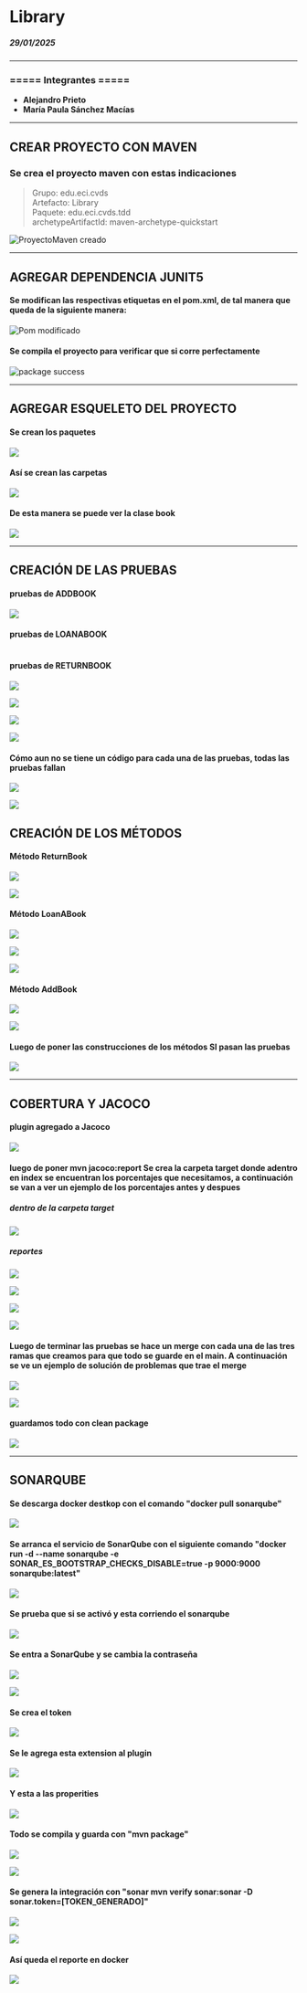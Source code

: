 # Library
##### 29/01/2025  

---

### ===== Integrantes =====  
- **Alejandro Prieto**  
- **María Paula Sánchez Macías**

---
## CREAR PROYECTO CON MAVEN
### Se crea el proyecto maven con estas indicaciones  
>Grupo: edu.eci.cvds   
Artefacto: Library   
Paquete: edu.eci.cvds.tdd   
archetypeArtifactId: maven-archetype-quickstart  

![ProyectoMaven creado](https://github.com/hakki17/Library/blob/main/img/1.%20proyMaven.png)

---  

## AGREGAR DEPENDENCIA JUNIT5  
#### Se modifican las respectivas etiquetas en el pom.xml, de tal manera que queda de la siguiente manera:

![Pom modificado](https://github.com/hakki17/Library/blob/main/img/1.%20proyMaven.png)

#### Se compila el proyecto para verificar que si corre perfectamente

![package success](https://github.com/hakki17/Library/blob/main/img/CLEAN%20PACKAGE.png)

---

## AGREGAR ESQUELETO DEL PROYECTO

#### Se crean los paquetes

![](https://github.com/hakki17/Library/blob/main/img/TREE.png)

#### Así se crean las carpetas

![](https://github.com/hakki17/Library/blob/main/img/CARPETAS.png)

#### De esta manera se puede ver la clase book

![](https://github.com/hakki17/Library/blob/main/img/CLASE%20BOOK.png)

---

## CREACIÓN DE LAS PRUEBAS

#### pruebas de ADDBOOK

![](https://github.com/hakki17/Library/blob/main/img/PRUEBAS%20ADDBOOK.png)

#### pruebas de LOANABOOK

![]()

#### pruebas de RETURNBOOK

![](https://github.com/hakki17/Library/blob/main/img/10pruebasReturnLoan.png)

![](https://github.com/hakki17/Library/blob/main/img/11pruebasReturnLoan.png)

![](https://github.com/hakki17/Library/blob/main/img/12pruebasReturnLoan.png)

![](https://github.com/hakki17/Library/blob/main/img/13pruebasReturnLoan.png)

#### Cómo aun no se tiene un código para cada una de las pruebas, todas las pruebas fallan

![](https://github.com/hakki17/Library/blob/main/img/14fallanPruebasReturnLoan.png)

![](https://github.com/hakki17/Library/blob/main/img/Fallar%20pruebas%20BookLoanIniciales.png)

## CREACIÓN DE LOS MÉTODOS

#### Método ReturnBook

![](https://github.com/hakki17/Library/blob/main/img/15MetodoReturnLoan.png)

![](https://github.com/hakki17/Library/blob/main/img/16metodoReturnLoan.png)

#### Método LoanABook

![](https://github.com/hakki17/Library/blob/main/img/loanabook1.png)

![](https://github.com/hakki17/Library/blob/main/img/loanabook2.png)

![](https://github.com/hakki17/Library/blob/main/img/loanabook3.png)

#### Método AddBook

![](https://github.com/hakki17/Library/blob/main/img/addbook1.png)

![](https://github.com/hakki17/Library/blob/main/img/addbook2.png)

#### Luego de poner las construcciones de los métodos SI pasan las pruebas

![](https://github.com/hakki17/Library/blob/main/img/17pasanPruebas.png)

---

## COBERTURA Y JACOCO

#### plugin agregado a Jacoco

![](https://github.com/hakki17/Library/blob/main/img/PLUGIN.png)

#### luego de poner mvn jacoco:report Se crea la carpeta target donde adentro en index se encuentran los porcentajes que necesitamos, a continuación se van a ver un ejemplo de los porcentajes antes y despues

##### dentro de la carpeta target

![](https://github.com/hakki17/Library/blob/main/img/GENERACION%20INDEX%20EN%20SITE.png)

##### reportes

![](https://github.com/hakki17/Library/blob/main/img/REPORTE%20html%20DE%20FALLAS%20ADDBOOK.png)

![](https://github.com/hakki17/Library/blob/main/img/LOABOOK%20REPORTE%20INICIAL.png)

![](https://github.com/hakki17/Library/blob/main/img/REPORTE%20ADDBOOK%20DESPUES%20DE%20PROGRMARA.png)

![](https://github.com/hakki17/Library/blob/main/img/LOANBOOK%20REPORTE%20FINAL.png)

#### Luego de terminar las pruebas se hace un merge con cada una de las tres ramas que creamos para que todo se guarde en el main. A continuación se ve un ejemplo de solución de problemas que trae el merge

![](https://github.com/hakki17/Library/blob/main/img/Manejo%20de%20conflictos%20al%20merge%20ADDBOOK.png)

![](https://github.com/hakki17/Library/blob/main/img/Manejo%20de%20conflictos%20al%20merge%20testAddbook.png)

#### guardamos todo con clean package

![](https://github.com/hakki17/Library/blob/main/img/CLEAN%20PACKAGE.png)

---

## SONARQUBE

#### Se descarga docker destkop con el comando "docker pull sonarqube"

![](https://github.com/hakki17/Library/blob/main/img/18Dockerpullsonarqube.png)

#### Se arranca el servicio de SonarQube con el siguiente comando "docker run -d --name sonarqube -e SONAR_ES_BOOTSTRAP_CHECKS_DISABLE=true -p 9000:9000 sonarqube:latest"

![](https://github.com/hakki17/Library/blob/main/img/19docker2.png)

#### Se prueba que si se activó y esta corriendo el sonarqube

![](https://github.com/hakki17/Library/blob/main/img/21sonarqube%20funciona.png)

#### Se entra a SonarQube y se cambia la contraseña

![](https://github.com/hakki17/Library/blob/main/img/22sonar.png)

![](https://github.com/hakki17/Library/blob/main/img/23sonar.png)

#### Se crea el token

![](https://github.com/hakki17/Library/blob/main/img/24sonarToken.png)

#### Se le agrega esta extension al plugin

![](https://github.com/hakki17/Library/blob/main/img/25pluginsonar.png)

#### Y esta a las properities

![](https://github.com/hakki17/Library/blob/main/img/26sonarprpeties.png)

#### Todo se compila y guarda con "mvn package"

![](https://github.com/hakki17/Library/blob/main/img/27mvnpackage.png)

![](https://github.com/hakki17/Library/blob/main/img/28package.png)

#### Se genera la integración con "sonar mvn verify sonar:sonar -D sonar.token=[TOKEN_GENERADO]"

![](https://github.com/hakki17/Library/blob/main/img/29.png)

![](https://github.com/hakki17/Library/blob/main/img/30.png)

#### Así queda el reporte en docker

![](https://github.com/hakki17/Library/blob/main/img/31.png)